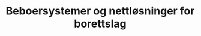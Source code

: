 ---
title: Beboersystemer og nettløsninger for borettslag
description:
  Utvikling og ledelse av et større prosjekt innen borettslag
categories:
  - software-development
  - ux
  - technology-management
technologies:

customer: Boligbyggelag i Norge
dateFrom: 2019-01-01
dateTo: 2020-01-01
links:
  - name: Nettsiden
    url: https://oslojazz.no
---